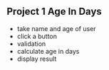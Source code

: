 ## Project 1 Age In Days

* take name and age of user
* click a button
* validation
* calculate age in days
* display result
  

